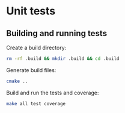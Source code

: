 Unit tests
==========

Building and running tests
--------------------------

Create a build directory:

```bash
rm -rf .build && mkdir .build && cd .build
```

Generate build files:

```bash
cmake ..
```

Build and run the tests and coverage:

```bash
make all test coverage
```
